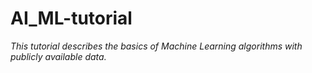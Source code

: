 # AI_ML-tutorial

*This tutorial describes the basics of Machine Learning algorithms with publicly available data.*
